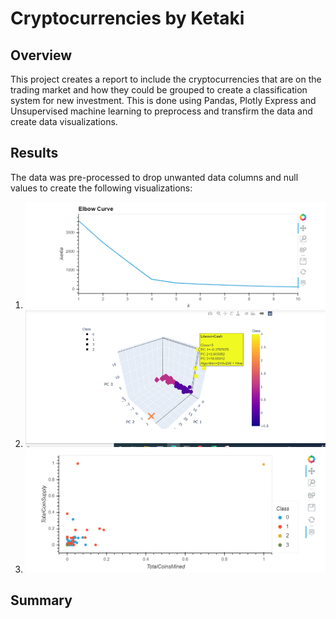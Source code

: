 # Cryptocurrencies by Ketaki
## Overview 
This project creates a report to include the cryptocurrencies that are on the trading market and how they could be grouped to create a classification system for new investment.
This is done using Pandas, Plotly Express and Unsupervised machine learning to preprocess and transfirm the data and create data visualizations.
## Results
The data was pre-processed to drop unwanted data columns and null values to create the following visualizations:

1. ![Elbow Curve](https://github.com/ketpradh/Cryptocurrencies/blob/main/Resources/Elbow%20Curve.PNG)
2. ![3-D Plot](https://github.com/ketpradh/Cryptocurrencies/blob/main/Resources/Detailed%203-D%20Curve%20for%20Precitions.PNG)
3. ![Scatter Plot](https://github.com/ketpradh/Cryptocurrencies/blob/main/Resources/Scatter%20Plot.PNG)

## Summary
  
